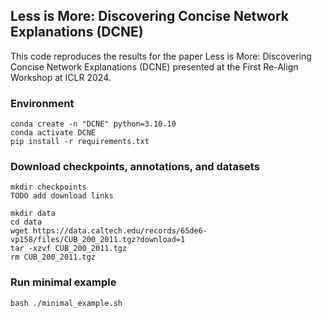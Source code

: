 ## Less is More: Discovering Concise Network Explanations (DCNE)

This code reproduces the results for the paper Less is More: Discovering Concise Network Explanations (DCNE) presented at the First Re-Align Workshop at ICLR 2024.

### Environment
```
conda create -n "DCNE" python=3.10.10
conda activate DCNE
pip install -r requirements.txt
```

### Download checkpoints, annotations, and datasets
```
mkdir checkpoints
TODO add download links

mkdir data
cd data
wget https://data.caltech.edu/records/65de6-vp158/files/CUB_200_2011.tgz?download=1
tar -xzvf CUB_200_2011.tgz
rm CUB_200_2011.tgz
```

### Run minimal example
```
bash ./minimal_example.sh
```
